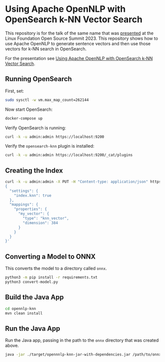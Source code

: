 # Using Apache OpenNLP with OpenSearch k-NN Vector Search

This repository is for the talk of the same name that was [presented](https://sched.co/1K5E7) at the Linux Foundation Open Source Summit 2023. This repository shows how to use Apache OpenNLP to generate sentence vectors and then use those vectors for k-NN search in OpenSearch.

For the presentation see [Using Apache OpenNLP with OpenSearch k-NN Vector Search](https://sched.co/1K5E7).

## Running OpenSearch

First, set:

```bash
sudo sysctl -w vm.max_map_count=262144
```

Now start OpenSearch:

```bash
docker-compose up
```

Verify OpenSearch is running:

```bash
curl -k -u admin:admin https://localhost:9200
```

Verify the `opensearch-knn` plugin is installed:

```bash
curl -k -u admin:admin https://localhost:9200/_cat/plugins
```

## Creating the Index

```bash
curl -k -u admin:admin -X PUT -H "Content-type: application/json" https://localhost:9200/vectors -d '
{
  "settings": {
    "index.knn": true
  },
  "mappings": {
    "properties": {
      "my_vector": {
        "type": "knn_vector",
        "dimension": 384
      }
    }
  }
}'
```

## Converting a Model to ONNX

This converts the model to a directory called `onnx`.

```bash
python3 -m pip install -r requirements.txt
python3 convert-model.py
```

## Build the Java App

```bash
cd opennlp-knn
mvn clean install
```

## Run the Java App

Run the Java app, passing in the path to the `onnx` directory that was created above.

```bash
java -jar ./target/opennnlp-knn-jar-with-dependencies.jar /path/to/onnx/
```
